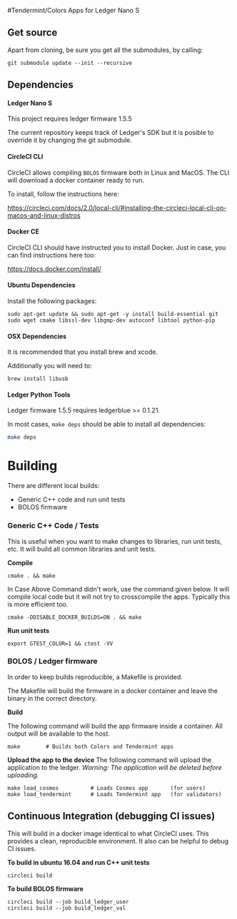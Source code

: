 #Tendermint/Colors Apps for Ledger Nano S

## Get source
Apart from cloning, be sure you get all the submodules, by calling:
```
git submodule update --init --recursive
```

## Dependencies

#### Ledger Nano S

This project requires ledger firmware 1.5.5

The current repository keeps track of Ledger's SDK but it is posible to override it by changing the git submodule.

#### CircleCI CLI

CircleCI allows compiling `BOLOS` firmware both in Linux and MacOS. The CLI will download a docker container ready to run.

To install, follow the instructions here:

https://circleci.com/docs/2.0/local-cli/#installing-the-circleci-local-cli-on-macos-and-linux-distros

#### Docker CE

CircleCI CLI should have instructed you to install Docker. Just in case, you can find instructions here too:

https://docs.docker.com/install/


#### Ubuntu Dependencies
Install the following packages:
```
sudo apt-get update && sudo apt-get -y install build-essential git sudo wget cmake libssl-dev libgmp-dev autoconf libtool python-pip
```

#### OSX Dependencies
It is recommended that you install brew and xcode. 

Additionally you will need to:


```
brew install libusb
```

#### Ledger Python Tools

Ledger firmware 1.5.5 requires ledgerblue >= 0.1.21. 

In most cases, `make deps` should be able to install all dependencies: 

```bash
make deps
```

# Building
There are different local builds:

 - Generic C++ code and run unit tests
 - BOLOS firmware

### Generic C++ Code / Tests

This is useful when you want to make changes to libraries, run unit tests, etc. It will build all common libraries and unit tests.

**Compile**
```
cmake . && make
```
In Case Above Command didn't work, use the command given below. It will compile local code but it will not try to crosscompile the apps. Typically this is more efficient too.
```
cmake -DDISABLE_DOCKER_BUILDS=ON . && make
```
**Run unit tests**
```
export GTEST_COLOR=1 && ctest -VV
```

### BOLOS / Ledger firmware
In order to keep builds reproducible, a Makefile is provided.

The Makefile will build the firmware in a docker container and leave the binary in the correct directory.

**Build**

The following command will build the app firmware inside a container. All output will be available to the host.
```
make        # Builds both Colors and Tendermint apps
```

**Upload the app to the device**
The following command will upload the application to the ledger. _Warning: The application will be deleted before uploading._
```
make load_cosmos          # Loads Cosmos app       (for users)
make load_tendermint      # Loads Tendermint app   (for validators)
```

## Continuous Integration (debugging CI issues)
This will build in a docker image identical to what CircleCI uses. This provides a clean, reproducible environment. It also can be helpful to debug CI issues.

**To build in ubuntu 16.04 and run C++ unit tests**
```
circleci build
```

**To build BOLOS firmware**
```
circleci build --job build_ledger_user
circleci build --job build_ledger_val
```
